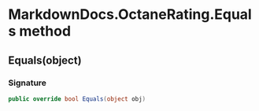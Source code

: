 # MarkdownDocs.OctaneRating.Equals method
## Equals(object)
### Signature
```csharp
public override bool Equals(object obj)
```
